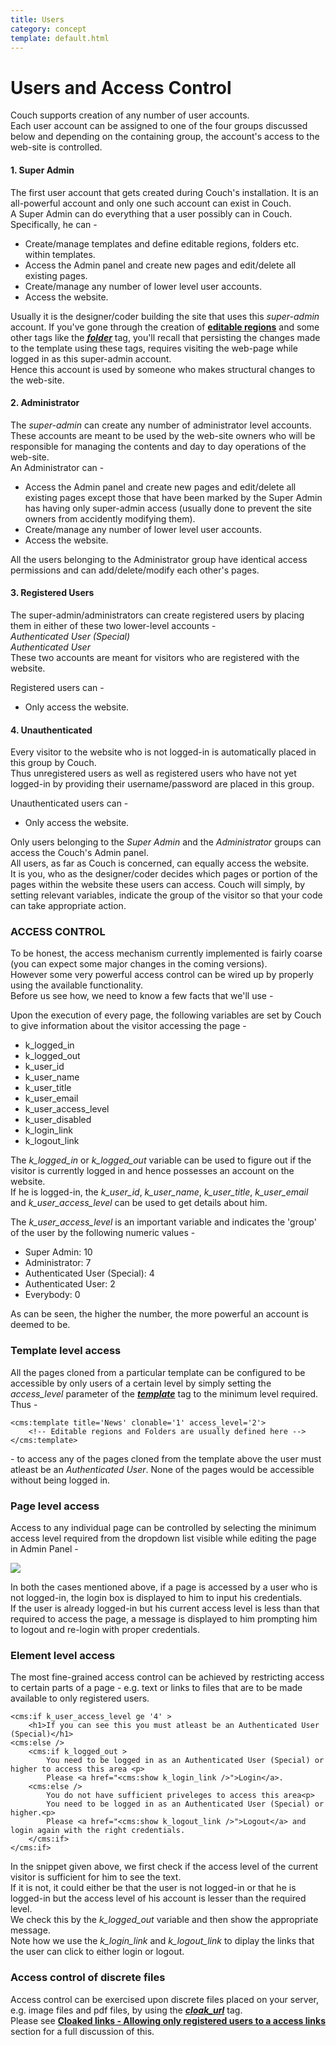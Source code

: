 ```yaml
---
title: Users
category: concept
template: default.html
---
```


# Users and Access Control

Couch supports creation of any number of user accounts.<br/>
Each user account can be assigned to one of the four groups discussed below and depending on the containing group, the account's access to the web-site is controlled.

#### 1. Super Admin

The first user account that gets created during Couch's installation. It is an all-powerful account and only one such account can exist in Couch.<br/>
A Super Admin can do everything that a user possibly can in Couch. Specifically, he can -

*   Create/manage templates and define editable regions, folders etc. within templates.
*   Access the Admin panel and create new pages and edit/delete all existing pages.
*   Create/manage any number of lower level user accounts.
*   Access the website.

Usually it is the designer/coder building the site that uses this _super-admin_ account. If you've gone through the creation of [**editable regions**](../editable-regions.html) and some other tags like the [__*folder*__](../../tags-reference/folder.html) tag, you'll recall that persisting the changes made to the template using these tags, requires visiting the web-page while logged in as this super-admin account.<br/>
Hence this account is used by someone who makes structural changes to the web-site.

#### 2. Administrator

The _super-admin_ can create any number of administrator level accounts.<br/>
These accounts are meant to be used by the web-site owners who will be responsible for managing the contents and day to day operations of the web-site.<br/>
An Administrator can -

*   Access the Admin panel and create new pages and edit/delete all existing pages except those that have been marked by the Super Admin has having only super-admin access (usually done to prevent the site owners from accidently modifying them).
*   Create/manage any number of lower level user accounts.
*   Access the website.

All the users belonging to the Administrator group have identical access permissions and can add/delete/modify each other's pages.

#### 3. Registered Users

The super-admin/administrators can create registered users by placing them in either of these two lower-level accounts -<br/>
_Authenticated User (Special)_<br/>
_Authenticated User_<br/>
These two accounts are meant for visitors who are registered with the website.

Registered users can -

*   Only access the website.

#### 4. Unauthenticated

Every visitor to the website who is not logged-in is automatically placed in this group by Couch.<br/>
Thus unregistered users as well as registered users who have not yet logged-in by providing their username/password are placed in this group.

Unauthenticated users can -

*   Only access the website.

Only users belonging to the _Super Admin_ and the _Administrator_ groups can access the Couch's Admin panel.<br/>
All users, as far as Couch is concerned, can equally access the website.<br/>
It is you, who as the designer/coder decides which pages or portion of the pages within the website these users can access. Couch will simply, by setting relevant variables, indicate the group of the visitor so that your code can take appropriate action.

### ACCESS CONTROL

To be honest, the access mechanism currently implemented is fairly coarse (you can expect some major changes in the coming versions).<br/>
However some very powerful access control can be wired up by properly using the available functionality.<br/>
Before us see how, we need to know a few facts that we'll use -

Upon the execution of every page, the following variables are set by Couch to give information about the visitor accessing the page -

*   k\_logged\_in
*   k\_logged\_out
*   k\_user\_id
*   k\_user\_name
*   k\_user\_title
*   k\_user\_email
*   k\_user\_access\_level
*   k\_user\_disabled
*   k\_login\_link
*   k\_logout\_link

The *k\_logged\_in* or *k\_logged\_out* variable can be used to figure out if the visitor is currently logged in and hence possesses an account on the website.<br/>
If he is logged-in, the *k\_user\_id*, *k\_user\_name*, *k\_user\_title*, *k\_user\_email* and *k\_user\_access\_level* can be used to get details about him.

The *k\_user\_access\_level* is an important variable and indicates the 'group' of the user by the following numeric values -

*   Super Admin: 10
*   Administrator: 7
*   Authenticated User (Special): 4
*   Authenticated User: 2
*   Everybody: 0

As can be seen, the higher the number, the more powerful an account is deemed to be.

### Template level access

All the pages cloned from a particular template can be configured to be accessible by only users of a certain level by simply setting the *access\_level* parameter of the [__*template*__](../../tags-reference/template.html) tag to the minimum level required. Thus -

```
<cms:template title='News' clonable='1' access_level='2'>
    <!-- Editable regions and Folders are usually defined here -->
</cms:template>
```

\- to access any of the pages cloned from the template above the user must atleast be an _Authenticated User_. None of the pages would be accessible without being logged in.

### Page level access

Access to any individual page can be controlled by selecting the minimum access level required from the dropdown list visible while editing the page in Admin Panel -

![](../../assets/img/contents/users.png)

<p class="notice">
    In both the cases mentioned above, if a page is accessed by a user who is not logged-in, the login box is displayed to him to input his credentials.<br/>
    If the user is already logged-in but his current access level is less than that required to access the page, a message is displayed to him prompting him to logout and re-login with proper credentials.
</p>

### Element level access

The most fine-grained access control can be achieved by restricting access to certain parts of a page - e.g. text or links to files that are to be made available to only registered users.

```
<cms:if k_user_access_level ge '4' >
    <h1>If you can see this you must atleast be an Authenticated User (Special)</h1>
<cms:else />
    <cms:if k_logged_out >
        You need to be logged in as an Authenticated User (Special) or higher to access this area <p>
        Please <a href="<cms:show k_login_link />">Login</a>.
    <cms:else />
        You do not have sufficient priveleges to access this area<p>
        You need to be logged in as an Authenticated User (Special) or higher.<p>
        Please <a href="<cms:show k_logout_link />">Logout</a> and login again with the right credentials.
    </cms:if>
</cms:if>
```

In the snippet given above, we first check if the access level of the current visitor is sufficient for him to see the text.<br/>
If it is not, it could either be that the user is not logged-in or that he is logged-in but the access level of his account is lesser than the required level.<br/>
We check this by the *k\_logged\_out* variable and then show the appropriate message.<br/>
Note how we use the *k\_login\_link* and *k\_logout\_link* to diplay the links that the user can click to either login or logout.

### Access control of discrete files

Access control can be exercised upon discrete files placed on your server, e.g. image files and pdf files, by using the [__*cloak\_url*__](../../tags-reference/cloak_url.html) tag.<br/>
Please see [**Cloaked links - Allowing only registered users to a access links**](../cloaked-links.html#allowing-only-registered-users-to-access-links) section for a full discussion of this.
